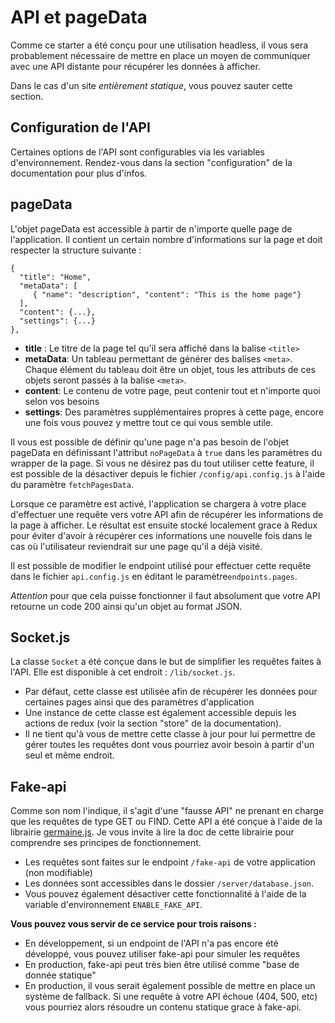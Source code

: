 # API et pageData

Comme ce starter a été conçu pour une utilisation headless, il vous sera probablement nécessaire de mettre en place un moyen de communiquer avec une API distante pour récupérer les données à afficher.

Dans le cas d'un site *entièrement statique*, vous pouvez sauter cette section.

## Configuration de l'API

Certaines options de l'API sont configurables via les variables d'environnement. Rendez-vous dans la section "configuration" de la documentation pour plus d'infos. 


## pageData

L'objet pageData est accessible à partir de n'importe quelle page de l'application. Il contient un certain nombre d'informations sur la page et doit respecter la structure suivante : 

    {  
      "title": "Home",
      "metaData": [  
	     { "name": "description", "content": "This is the home page"}  
	  ],
	  "content": {...},
	  "settings": {...} 
    },

- **title** : Le titre de la page tel qu'il sera affiché dans la balise `<title>` 
- **metaData**: Un tableau permettant de générer des balises `<meta>`. Chaque élément du tableau doit être un objet, tous les attributs de ces objets seront passés à la balise `<meta>`.
- **content**: Le contenu de votre page, peut contenir tout et n'importe quoi selon vos besoins
- **settings**: Des paramètres supplémentaires propres à cette page, encore une fois vous pouvez y mettre tout ce qui vous semble utile. 

Il vous est possible de définir qu'une page n'a pas besoin de l'objet pageData en définissant l'attribut `noPageData` à `true` dans les paramètres du wrapper de la page. Si vous ne désirez pas du tout utiliser cette feature, il est possible de la désactiver depuis le fichier `/config/api.config.js` à l'aide du paramètre `fetchPagesData`.

Lorsque ce paramètre est activé, l'application se chargera à votre place d'effectuer une requête vers votre API afin de récupérer les informations de la page à afficher.
Le résultat est ensuite stocké localement grace à Redux pour éviter d'avoir à récupérer ces informations une nouvelle fois dans le cas où l'utilisateur
reviendrait sur une page qu'il a déjà visité.

Il est possible de modifier le endpoint utilisé pour effectuer cette requête dans le fichier `api.config.js` en éditant le paramètre`endpoints.pages`.

*Attention* pour que cela puisse fonctionner il faut absolument que votre API retourne un code 200 ainsi qu'un objet au format JSON. 

## Socket.js

La classe `Socket` a été conçue dans le but de simplifier les requêtes faites à l'API. Elle est disponible à cet endroit : `/lib/socket.js`.

- Par défaut, cette classe est utilisée afin de récupérer les données pour certaines pages ainsi que des paramètres d'application
- Une instance de cette classe est également accessible depuis les actions de redux (voir la section "store" de la documentation).
- Il ne tient qu'à vous de mettre cette classe à jour pour lui permettre de gérer toutes les requêtes dont vous pourriez avoir besoin à partir d'un seul et même endroit. 


## Fake-api

Comme son nom l'indique, il s'agit d'une "fausse API" ne prenant en charge que les requêtes de type GET ou FIND. Cette API a été conçue à l'aide de la librairie [germaine.js](https://github.com/chuck-durst/germaine). Je vous invite à lire la doc de cette librairie pour comprendre ses principes de fonctionnement.

- Les requêtes sont faites sur le endpoint `/fake-api` de votre application (non modifiable)
- Les données sont accessibles dans le dossier `/server/database.json`. 
- Vous pouvez également désactiver cette fonctionnalité à l'aide de la variable d'environnement `ENABLE_FAKE_API`. 

**Vous pouvez vous servir de ce service pour trois raisons :**
- En développement, si un endpoint de l'API n'a pas encore été développé, vous pouvez utiliser fake-api pour simuler les requêtes
- En production, fake-api peut très bien être utilisé comme "base de donnée statique" 
- En production, il vous serait également possible de mettre en place un système de fallback. Si une requête à votre API échoue (404, 500, etc) vous pourriez alors résoudre un contenu statique grace à fake-api.


